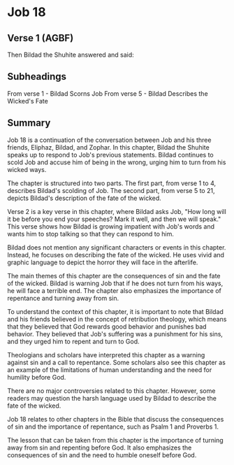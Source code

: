 # Job 18

## Verse 1 (AGBF)

Then Bildad the Shuhite answered and said:

## Subheadings

From verse 1 - Bildad Scorns Job
From verse 5 - Bildad Describes the Wicked's Fate

## Summary

Job 18 is a continuation of the conversation between Job and his three friends, Eliphaz, Bildad, and Zophar. In this chapter, Bildad the Shuhite speaks up to respond to Job's previous statements. Bildad continues to scold Job and accuse him of being in the wrong, urging him to turn from his wicked ways.

The chapter is structured into two parts. The first part, from verse 1 to 4, describes Bildad's scolding of Job. The second part, from verse 5 to 21, depicts Bildad's description of the fate of the wicked.

Verse 2 is a key verse in this chapter, where Bildad asks Job, "How long will it be before you end your speeches? Mark it well, and then we will speak." This verse shows how Bildad is growing impatient with Job's words and wants him to stop talking so that they can respond to him.

Bildad does not mention any significant characters or events in this chapter. Instead, he focuses on describing the fate of the wicked. He uses vivid and graphic language to depict the horror they will face in the afterlife.

The main themes of this chapter are the consequences of sin and the fate of the wicked. Bildad is warning Job that if he does not turn from his ways, he will face a terrible end. The chapter also emphasizes the importance of repentance and turning away from sin.

To understand the context of this chapter, it is important to note that Bildad and his friends believed in the concept of retribution theology, which means that they believed that God rewards good behavior and punishes bad behavior. They believed that Job's suffering was a punishment for his sins, and they urged him to repent and turn to God.

Theologians and scholars have interpreted this chapter as a warning against sin and a call to repentance. Some scholars also see this chapter as an example of the limitations of human understanding and the need for humility before God.

There are no major controversies related to this chapter. However, some readers may question the harsh language used by Bildad to describe the fate of the wicked.

Job 18 relates to other chapters in the Bible that discuss the consequences of sin and the importance of repentance, such as Psalm 1 and Proverbs 1.

The lesson that can be taken from this chapter is the importance of turning away from sin and repenting before God. It also emphasizes the consequences of sin and the need to humble oneself before God.